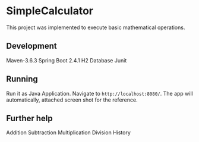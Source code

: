 # SimpleCalculator

This project was implemented to execute basic mathematical operations.

## Development

Maven-3.6.3
Spring Boot 2.4.1
H2 Database
Junit 

## Running

Run it as Java Application. Navigate to `http://localhost:8080/`. The app will automatically, attached screen shot for the reference.

## Further help

Addition
Subtraction
Multiplication
Division
History
